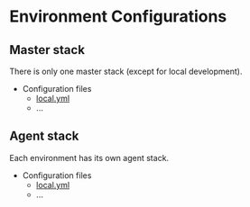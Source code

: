 # Environment Configurations


## Master stack

There is only one master stack (except for local development).

* Configuration files
    - [local.yml](../infra/master/configs/local.yml)
    - ...

## Agent stack

Each environment has its own agent stack.

* Configuration files
    - [local.yml](../infra/agent/configs/local.yml)
    - ...


